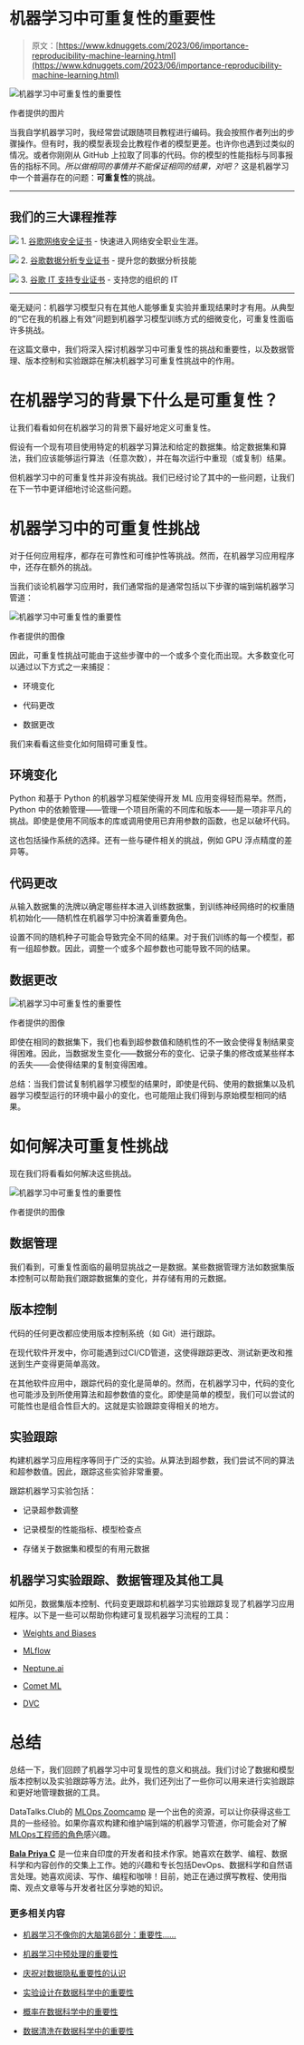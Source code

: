 # 机器学习中可重复性的**重要性**

> 原文：[https://www.kdnuggets.com/2023/06/importance-reproducibility-machine-learning.html](https://www.kdnuggets.com/2023/06/importance-reproducibility-machine-learning.html)

![机器学习中可重复性的重要性](../Images/c6834b9759b506e1c0f08fa5a1b2a573.png)

作者提供的图片

当我自学机器学习时，我经常尝试跟随项目教程进行编码。我会按照作者列出的步骤操作。但有时，我的模型表现会比教程作者的模型更差。也许你也遇到过类似的情况。或者你刚刚从 GitHub 上拉取了同事的代码。你的模型的性能指标与同事报告的指标不同。*所以做相同的事情并不能保证相同的结果，对吧？* 这是机器学习中一个普遍存在的问题：**可重复性**的挑战。

* * *

## 我们的三大课程推荐

![](../Images/0244c01ba9267c002ef39d4907e0b8fb.png) 1\. [谷歌网络安全证书](https://www.kdnuggets.com/google-cybersecurity) - 快速进入网络安全职业生涯。

![](../Images/e225c49c3c91745821c8c0368bf04711.png) 2\. [谷歌数据分析专业证书](https://www.kdnuggets.com/google-data-analytics) - 提升您的数据分析技能

![](../Images/0244c01ba9267c002ef39d4907e0b8fb.png) 3\. [谷歌 IT 支持专业证书](https://www.kdnuggets.com/google-itsupport) - 支持您的组织的 IT

* * *

毫无疑问：机器学习模型只有在其他人能够重复实验并重现结果时才有用。从典型的“它在我的机器上有效”问题到机器学习模型训练方式的细微变化，可重复性面临许多挑战。

在这篇文章中，我们将深入探讨机器学习中可重复性的挑战和重要性，以及数据管理、版本控制和实验跟踪在解决机器学习可重复性挑战中的作用。

# 在机器学习的背景下什么是可重复性？

让我们看看如何在机器学习的背景下最好地定义可重复性。

假设有一个现有项目使用特定的机器学习算法和给定的数据集。给定数据集和算法，我们应该能够运行算法（任意次数），并在每次运行中重现（或复制）结果。

但机器学习中的可重复性并非没有挑战。我们已经讨论了其中的一些问题，让我们在下一节中更详细地讨论这些问题。

# 机器学习中的可重复性挑战

对于任何应用程序，都存在可靠性和可维护性等挑战。然而，在机器学习应用程序中，还存在额外的挑战。

当我们谈论机器学习应用时，我们通常指的是通常包括以下步骤的端到端机器学习管道：

![机器学习中可重复性的重要性](../Images/fd1880365dfc2c3e25ff1b63a14da54b.png)

作者提供的图像

因此，可重复性挑战可能由于这些步骤中的一个或多个变化而出现。大多数变化可以通过以下方式之一来捕捉：

+   环境变化

+   代码更改

+   数据更改

我们来看看这些变化如何阻碍可重复性。

## 环境变化

Python 和基于 Python 的机器学习框架使得开发 ML 应用变得轻而易举。然而，Python 中的依赖管理——管理一个项目所需的不同库和版本——是一项非平凡的挑战。即使是使用不同版本的库或调用使用已弃用参数的函数，也足以破坏代码。

这也包括操作系统的选择。还有一些与硬件相关的挑战，例如 GPU 浮点精度的差异等。

## 代码更改

从输入数据集的洗牌以确定哪些样本进入训练数据集，到训练神经网络时的权重随机初始化——随机性在机器学习中扮演着重要角色。

设置不同的随机种子可能会导致完全不同的结果。对于我们训练的每一个模型，都有一组超参数。因此，调整一个或多个超参数也可能导致不同的结果。

## 数据更改

![机器学习中可重复性的重要性](../Images/9a172f058c96829534f3603f5cbf5cae.png)

作者提供的图像

即使在相同的数据集下，我们也看到超参数值和随机性的不一致会使得复制结果变得困难。因此，当数据发生变化——数据分布的变化、记录子集的修改或某些样本的丢失——会使得结果的复制变得困难。

总结：当我们尝试复制机器学习模型的结果时，即使是代码、使用的数据集以及机器学习模型运行的环境中最小的变化，也可能阻止我们得到与原始模型相同的结果。

# 如何解决可重复性挑战

现在我们将看看如何解决这些挑战。

![机器学习中可重复性的重要性](../Images/ea339b9fe0399868eacf05df49aea4f0.png)

作者提供的图像

## 数据管理

我们看到，可重复性面临的最明显挑战之一是数据。某些数据管理方法如数据集版本控制可以帮助我们跟踪数据集的变化，并存储有用的元数据。

## 版本控制

代码的任何更改都应使用版本控制系统（如 Git）进行跟踪。

在现代软件开发中，你可能遇到过CI/CD管道，这使得跟踪更改、测试新更改和推送到生产变得更简单高效。

在其他软件应用中，跟踪代码的变化是简单的。然而，在机器学习中，代码的变化也可能涉及到所使用算法和超参数值的变化。即使是简单的模型，我们可以尝试的可能性也是组合性巨大的。这就是实验跟踪变得相关的地方。

## 实验跟踪

构建机器学习应用程序等同于广泛的实验。从算法到超参数，我们尝试不同的算法和超参数值。因此，跟踪这些实验非常重要。

跟踪机器学习实验包括：

+   记录超参数调整

+   记录模型的性能指标、模型检查点

+   存储关于数据集和模型的有用元数据

## 机器学习实验跟踪、数据管理及其他工具

如所见，数据集版本控制、代码变更跟踪和机器学习实验跟踪复现了机器学习应用程序。以下是一些可以帮助你构建可复现机器学习流程的工具：

+   [Weights and Biases](https://wandb.ai/site)

+   [MLflow](https://mlflow.org/)

+   [Neptune.ai](https://neptune.ai/)

+   [Comet ML](https://www.comet.com/site/)

+   [DVC](https://dvc.org/)

# 总结

总结一下，我们回顾了机器学习中可复现性的意义和挑战。我们讨论了数据和模型版本控制以及实验跟踪等方法。此外，我们还列出了一些你可以用来进行实验跟踪和更好地管理数据的工具。

DataTalks.Club的 [MLOps Zoomcamp](https://github.com/DataTalksClub/mlops-zoomcamp) 是一个出色的资源，可以让你获得这些工具的一些经验。如果你喜欢构建和维护端到端的机器学习管道，你可能会对了解 [MLOps工程师的角色](/2023/04/role-mlops-engineer-organization.html)感兴趣。

**[Bala Priya C](https://www.linkedin.com/in/bala-priya/)** 是一位来自印度的开发者和技术作家。她喜欢在数学、编程、数据科学和内容创作的交集上工作。她的兴趣和专长包括DevOps、数据科学和自然语言处理。她喜欢阅读、写作、编程和咖啡！目前，她正在通过撰写教程、使用指南、观点文章等与开发者社区分享她的知识。

### 更多相关内容

+   [机器学习不像你的大脑第6部分：重要性……](https://www.kdnuggets.com/2022/08/machine-learning-like-brain-part-6-importance-precise-synapse-weights-ability-set-quickly.html)

+   [机器学习中预处理的重要性](https://www.kdnuggets.com/2023/02/importance-preprocessing-machine-learning.html)

+   [庆祝对数据隐私重要性的认识](https://www.kdnuggets.com/2022/01/celebrating-awareness-importance-data-privacy.html)

+   [实验设计在数据科学中的重要性](https://www.kdnuggets.com/2022/08/importance-experiment-design-data-science.html)

+   [概率在数据科学中的重要性](https://www.kdnuggets.com/2023/02/importance-probability-data-science.html)

+   [数据清洗在数据科学中的重要性](https://www.kdnuggets.com/2023/08/importance-data-cleaning-data-science.html)
